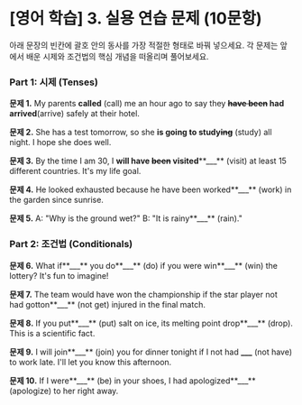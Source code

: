 # [영어 학습] 3. 실용 연습 문제 (10문항)

아래 문장의 빈칸에 괄호 안의 동사를 가장 적절한 형태로 바꿔 넣으세요. 각 문제는 앞에서 배운 시제와 조건법의 핵심 개념을 떠올리며 풀어보세요.

### Part 1: 시제 (Tenses)

**문제 1.**
My parents **called** (call) me an hour ago to say they **~~have been~~ had arrived**(arrive) safely at their hotel.

**문제 2.**
She has a test tomorrow, so she **is going to study~~ing~~** (study) all night. I hope she does well.

**문제 3.**
By the time I am 30, I **will have ~~been~~ visited****\_\_\_** (visit) at least 15 different countries. It's my life goal.

**문제 4.**
He looked exhausted because he have been worked**\_\_\_** (work) in the garden since sunrise.

**문제 5.**
A: "Why is the ground wet?"
B: "It is rainy**\_\_\_** (rain)."

### Part 2: 조건법 (Conditionals)

**문제 6.**
What if**\_\_\_** you do**\_\_\_** (do) if you were win**\_\_\_** (win) the lottery? It's fun to imagine!

**문제 7.**
The team would have won the championship if the star player not had gotton**\_\_\_** (not get) injured in the final match.

**문제 8.**
If you put**\_\_\_** (put) salt on ice, its melting point drop**\_\_\_** (drop). This is a scientific fact.

**문제 9.**
I will join**\_\_\_** (join) you for dinner tonight if I not had **\_\_\_** (not have) to work late. I'll let you know this afternoon.

**문제 10.**
If I were**\_\_\_** (be) in your shoes, I had apologized**\_\_\_** (apologize) to her right away.
